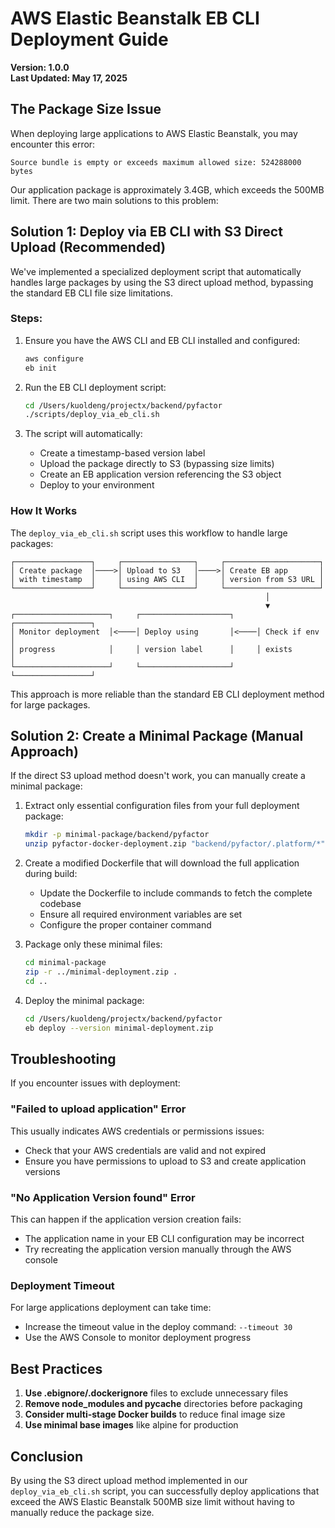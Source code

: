# AWS Elastic Beanstalk EB CLI Deployment Guide

**Version: 1.0.0**  
**Last Updated: May 17, 2025**

## The Package Size Issue

When deploying large applications to AWS Elastic Beanstalk, you may encounter this error:

```
Source bundle is empty or exceeds maximum allowed size: 524288000 bytes
```

Our application package is approximately 3.4GB, which exceeds the 500MB limit. There are two main solutions to this problem:

## Solution 1: Deploy via EB CLI with S3 Direct Upload (Recommended)

We've implemented a specialized deployment script that automatically handles large packages by using the S3 direct upload method, bypassing the standard EB CLI file size limitations.

### Steps:

1. Ensure you have the AWS CLI and EB CLI installed and configured:
   ```bash
   aws configure
   eb init
   ```

2. Run the EB CLI deployment script:
   ```bash
   cd /Users/kuoldeng/projectx/backend/pyfactor
   ./scripts/deploy_via_eb_cli.sh
   ```

3. The script will automatically:
   - Create a timestamp-based version label
   - Upload the package directly to S3 (bypassing size limits)
   - Create an EB application version referencing the S3 object
   - Deploy to your environment

### How It Works

The `deploy_via_eb_cli.sh` script uses this workflow to handle large packages:

```
┌─────────────────┐     ┌────────────────┐     ┌─────────────────────┐
│ Create package  │────>│ Upload to S3   │────>│ Create EB app       │
│ with timestamp  │     │ using AWS CLI  │     │ version from S3 URL │
└─────────────────┘     └────────────────┘     └─────────────────────┘
                                                         │
                                                         ▼
┌─────────────────────┐     ┌────────────────────┐     ┌─────────────────┐
│ Monitor deployment  │<────│ Deploy using       │<────│ Check if env    │
│ progress            │     │ version label      │     │ exists          │
└─────────────────────┘     └────────────────────┘     └─────────────────┘
```

This approach is more reliable than the standard EB CLI deployment method for large packages.

## Solution 2: Create a Minimal Package (Manual Approach)

If the direct S3 upload method doesn't work, you can manually create a minimal package:

1. Extract only essential configuration files from your full deployment package:
   ```bash
   mkdir -p minimal-package/backend/pyfactor
   unzip pyfactor-docker-deployment.zip "backend/pyfactor/.platform/*" "backend/pyfactor/.ebextensions/*" "backend/pyfactor/Dockerfile" -d minimal-package/
   ```

2. Create a modified Dockerfile that will download the full application during build:
   - Update the Dockerfile to include commands to fetch the complete codebase
   - Ensure all required environment variables are set
   - Configure the proper container command

3. Package only these minimal files:
   ```bash
   cd minimal-package
   zip -r ../minimal-deployment.zip .
   cd ..
   ```

4. Deploy the minimal package:
   ```bash
   cd /Users/kuoldeng/projectx/backend/pyfactor
   eb deploy --version minimal-deployment.zip
   ```

## Troubleshooting

If you encounter issues with deployment:

### "Failed to upload application" Error
This usually indicates AWS credentials or permissions issues:
- Check that your AWS credentials are valid and not expired
- Ensure you have permissions to upload to S3 and create application versions

### "No Application Version found" Error
This can happen if the application version creation fails:
- The application name in your EB CLI configuration may be incorrect
- Try recreating the application version manually through the AWS console

### Deployment Timeout
For large applications deployment can take time:
- Increase the timeout value in the deploy command: `--timeout 30`
- Use the AWS Console to monitor deployment progress

## Best Practices

1. **Use .ebignore/.dockerignore** files to exclude unnecessary files
2. **Remove node_modules and __pycache__** directories before packaging
3. **Consider multi-stage Docker builds** to reduce final image size
4. **Use minimal base images** like alpine for production

## Conclusion

By using the S3 direct upload method implemented in our `deploy_via_eb_cli.sh` script, you can successfully deploy applications that exceed the AWS Elastic Beanstalk 500MB size limit without having to manually reduce the package size.
